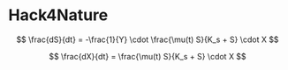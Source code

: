 # Hack4Nature

$$
\frac{dS}{dt} = -\frac{1}{Y} \cdot \frac{\mu(t) S}{K_s + S} \cdot X
$$

$$
\frac{dX}{dt} = \frac{\mu(t) S}{K_s + S} \cdot X
$$
